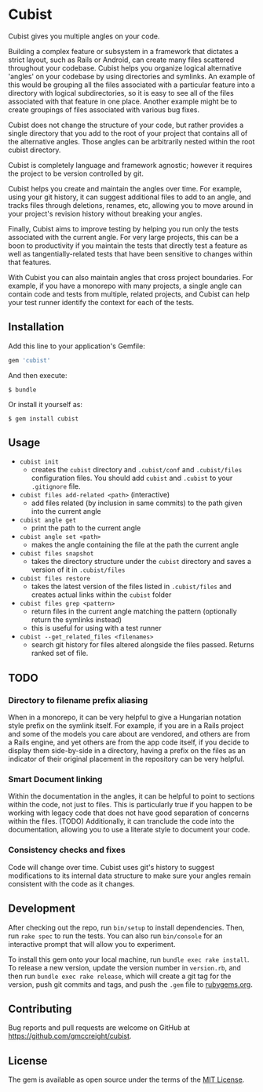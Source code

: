 # Cubist

Cubist gives you multiple angles on your code.

Building a complex feature or subsystem in a framework that dictates a strict
layout, such as Rails or Android, can create many files scattered throughout
your codebase.  Cubist helps you organize logical alternative 'angles' on your
codebase by using directories and symlinks.  An example of this would be
grouping all the files associated with a particular feature into a directory
with logical subdirectories, so it is easy to see all of the files associated
with that feature in one place.  Another example might be to create groupings
of files associated with various bug fixes.

Cubist does not change the structure of your code, but rather provides a single
directory that you add to the root of your project that contains all of the
alternative angles.  Those angles can be arbitrarily nested within the root
cubist directory.

Cubist is completely language and framework agnostic; however it requires the
project to be version controlled by git.

Cubist helps you create and maintain the angles over time.  For example, using
your git history, it can suggest additional files to add to an angle, and
tracks files through deletions, renames, etc, allowing you to move around in
your project's revision history without breaking your angles.

Finally, Cubist aims to improve testing by helping you run only the tests
associated with the current angle.  For very large projects, this can be a boon
to productivity if you maintain the tests that directly test a feature as well
as tangentially-related tests that have been sensitive to changes within that
features.

With Cubist you can also maintain angles that cross project boundaries.  For
example, if you have a monorepo with many projects, a single angle can contain
code and tests from multiple, related projects, and Cubist can help your test
runner identify the context for each of the tests.

## Installation

Add this line to your application's Gemfile:

```ruby
gem 'cubist'
```

And then execute:

    $ bundle

Or install it yourself as:

    $ gem install cubist

## Usage

* `cubist init`
    * creates the `cubist` directory and `.cubist/conf` and `.cubist/files`
      configuration files.  You should add `cubist` and `.cubist` to your
      `.gitignore` file.
* `cubist files add-related <path>` (interactive)
    * add files related (by inclusion in same commits) to the path given
      into the current angle
* `cubist angle get`
    * print the path to the current angle
* `cubist angle set <path>`
    * makes the angle containing the file at the path the current angle
* `cubist files snapshot`
    * takes the directory structure under the `cubist` directory and saves a
      version of it in `.cubist/files`
* `cubist files restore`
    * takes the latest version of the files listed in `.cubist/files` and
      creates actual links within the `cubist` folder
* `cubist files grep <pattern>`
    * return files in the current angle matching the pattern (optionally
      return the symlinks instead)
    * this is useful for using with a test runner
* `cubist --get_related_files <filenames>`
    * search git history for files altered alongside the files passed.  Returns
      ranked set of file.

## TODO

### Directory to filename prefix aliasing

When in a monorepo, it can be very helpful to give a Hungarian notation
style prefix on the symlink itself.  For example, if you are in a Rails project
and some of the models you care about are vendored, and others are from a Rails
engine, and yet others are from the app code itself, if you decide to display
them side-by-side in a directory, having a prefix on the files as an indicator
of their original placement in the repository can be very helpful.

### Smart Document linking

Within the documentation in the angles, it can be helpful to point to
sections within the code, not just to files.  This is particularly true if you
happen to be working with legacy code that does not have good separation of
concerns within the files.  (TODO) Additionally, it can tranclude the code into
the documentation, allowing you to use a literate style to document your code.

### Consistency checks and fixes

Code will change over time.  Cubist uses git's history to suggest modifications
to its internal data structure to make sure your angles remain consistent with
the code as it changes.

## Development

After checking out the repo, run `bin/setup` to install dependencies. Then, run
`rake spec` to run the tests. You can also run `bin/console` for an interactive
prompt that will allow you to experiment.

To install this gem onto your local machine, run `bundle exec rake install`. To
release a new version, update the version number in `version.rb`, and then run
`bundle exec rake release`, which will create a git tag for the version, push
git commits and tags, and push the `.gem` file to
[rubygems.org](https://rubygems.org).

## Contributing

Bug reports and pull requests are welcome on GitHub at
https://github.com/gmccreight/cubist.


## License

The gem is available as open source under the terms of the
[MIT License](http://opensource.org/licenses/MIT).

